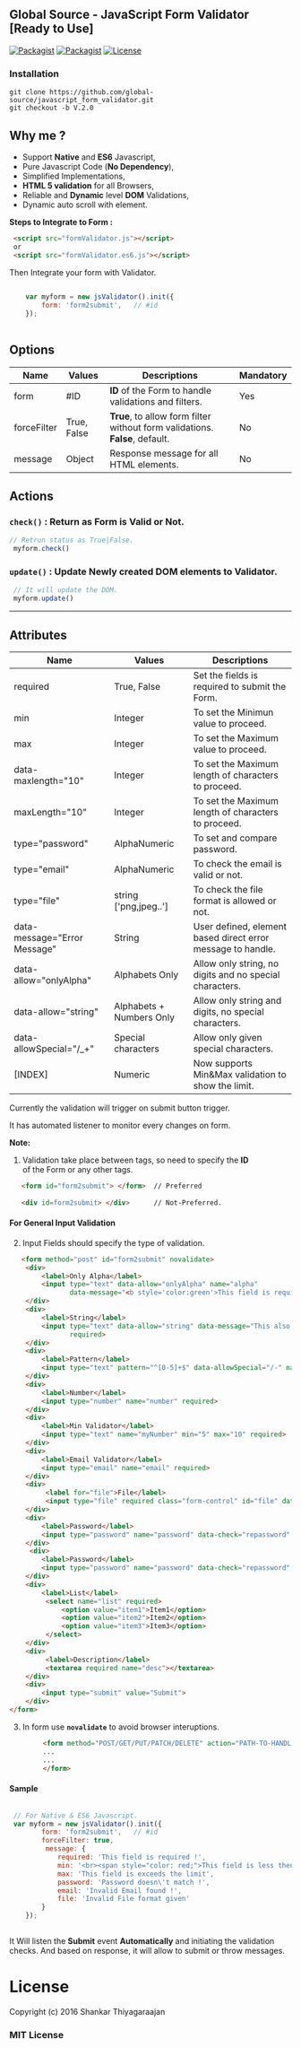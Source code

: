 ## Global Source - JavaScript Form Validator [Ready to Use] 


[![Packagist](https://img.shields.io/badge/JavaScript-Core-brightgreen.svg)](https://github.com/global-source/javascript_form_validator) [![Packagist](https://img.shields.io/badge/JavaScript-ES6-green.svg)](https://github.com/global-source/javascript_form_validator)  [![License](https://img.shields.io/badge/Build-V.2.0-blue.svg)](https://github.com/shankarThiyagaraajan/PHP_Migration/blob/master/LICENSE)


### Installation 

    git clone https://github.com/global-source/javascript_form_validator.git
    git checkout -b V.2.0

    
## Why me ?

  * Support **Native** and **ES6** Javascript,
  * Pure Javascript Code (**No Dependency**),
  * Simplified Implementations,
  * **HTML 5 validation** for all Browsers,
  * Reliable and **Dynamic** level **DOM** Validations,
  * Dynamic auto scroll with element.


**Steps to Integrate to Form :**

```html        
 <script src="formValidator.js"></script>
 or
 <script src="formValidator.es6.js"></script>
```

Then Integrate your form with Validator.

```javascript
    
    var myform = new jsValidator().init({
        form: 'form2submit',   // #id
    });
    
```
             

## Options

| Name        | Values          | Descriptions                                                                  | Mandatory |
| ----------- | --------------- | ----------------------------------------------------------------------------- | --------- |
| form        | #ID             | **ID** of the Form to  handle validations and filters.                        |    Yes    |
| forceFilter | True, False     | **True**, to allow form filter without form validations. **False**, default.  |    No     |
| message     | Object          | Response message for all HTML elements.                                       |    No     |

## Actions

### `check()` : Return as Form is Valid or Not.

```javascript
// Retrun status as True|False.
 myform.check() 
```

### `update()` : Update Newly created DOM elements to Validator.

```javascript
 // It will update the DOM.
 myform.update() 
```
---

## Attributes

| Name              | Values          | Descriptions                                                                 |
| ----------------- | --------------- | ---------------------------------------------------------------------------- |
| required          |  True, False    | Set the fields is required to submit the Form.                               |
| min               |  Integer        | To set the Minimun value to proceed.                          |
| max               |  Integer        | To set the Maximum value to proceed.                          |
| data-maxlength="10" |  Integer        | To set the Maximum length of characters to proceed.                          |
| maxLength="10"     |  Integer        | To set the Maximum length of characters to proceed.                          |
| type="password"    |  AlphaNumeric   | To set and compare password.                                                 |
| type="email"       |  AlphaNumeric   | To check the email is valid or not.                                          |
| type="file"       |  string ['png,jpeg..']   | To check the file format is allowed or not.                                          |
| data-message="Error Message"| String | User defined, element based direct error message to handle.                 |
| data-allow="onlyAlpha"| Alphabets Only | Allow only string, no digits and no special characters.                      |
| data-allow="string"|  Alphabets + Numbers Only | Allow only string and digits, no special characters.                         |
| data-allowSpecial="/_+"| Special characters | Allow only given special characters.                                 |
| [INDEX]           |  Numeric        | Now supports Min&Max validation to show the limit.                           |
          
Currently the validation will trigger on submit button trigger.

It has automated listener to monitor every changes on form.

**Note:**

1. Validation take place between tags, so need to specify the **ID**  
   of the Form or any other tags.
   
```html
   <form id="form2submit"> </form>  // Preferred
           
   <div id=form2submit> </div>      // Not-Preferred.
```
           
 
#### For General Input Validation
           
2. Input Fields should specify the type of validation.
    
```html
   <form method="post" id="form2submit" novalidate>
    <div>
        <label>Only Alpha</label>
        <input type="text" data-allow="onlyAlpha" name="alpha"
               data-message="<b style='color:green'>This field is required.</b>" required>
    </div>
    <div>
        <label>String</label>
        <input type="text" data-allow="string" data-message="This also required." data-allowSpecial="+-" name="string"
               required>
    </div>
    <div>
        <label>Pattern</label>
        <input type="text" pattern="^[0-5]+$" data-allowSpecial="/-" name="pattern">
    </div>
    <div>
        <label>Number</label>
        <input type="number" name="number" required>
    </div>
    <div>
        <label>Min Validator</label>
        <input type="text" name="myNumber" min="5" max="10" required>
    </div>
    <div>
        <label>Email Validator</label>
        <input type="email" name="email" required>
    </div>
    <div>
         <label for="file">File</label>
         <input type="file" required class="form-control" id="file" data-extensions="png,jpeg,jpg" name="file">
    </div>
    <div>
        <label>Password</label>
        <input type="password" name="password" data-check="repassword" id="password" required>
    </div>
     <div>
        <label>Password</label>
        <input type="password" name="password" data-check="repassword" id="password" required>
    </div>
    <div>
        <label>List</label>
         <select name="list" required>
             <option value="item1">Item1</option>
             <option value="item2">Item2</option>
             <option value="item3">Item3</option>
         </select>
    </div>
    <div>
         <label>Description</label>
         <textarea required name="desc"></textarea>
    </div>
    <div>
        <input type="submit" value="Submit">
    </div>
</form>
```

3. In form use **`novalidate`** to avoid browser interuptions.
    
    ```html
         <form method="POST/GET/PUT/PATCH/DELETE" action="PATH-TO-HANDLE" id="form2submit" novalidate> 
         ...
         ...
         </form>
    ```
         
#### Sample

```javascript

 // For Native & ES6 Javascript.
 var myform = new jsValidator().init({
        form: 'form2submit',   // #id
        forceFilter: true,
         message: {
            required: 'This field is required !',
            min: '<br><span style="color: red;">This field is less then the limit</span>',
            max: 'This field is exceeds the limit',
            password: 'Password doesn\'t match !',
            email: 'Invalid Email found !',
            file: 'Invalid File format given'
        }
    });
    
```
           
It Will listen the **Submit** event **Automatically** and initiating the validation checks.
And based on response, it will allow to submit or throw messages.


License
===

Copyright (c) 2016 Shankar Thiyagaraajan

### MIT License

           
   
